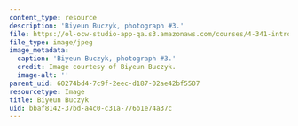 ```yaml
---
content_type: resource
description: 'Biyeun Buczyk, photograph #3.'
file: https://ol-ocw-studio-app-qa.s3.amazonaws.com/courses/4-341-introduction-to-photography-and-related-media-fall-2007/bbaf814237bda4c0c31a776b1e74a37c_buczyk3.jpg
file_type: image/jpeg
image_metadata:
  caption: 'Biyeun Buczyk, photograph #3.'
  credit: Image courtesy of Biyeun Buczyk.
  image-alt: ''
parent_uid: 60274bd4-7c9f-2eec-d187-02ae42bf5507
resourcetype: Image
title: Biyeun Buczyk
uid: bbaf8142-37bd-a4c0-c31a-776b1e74a37c
---
```

